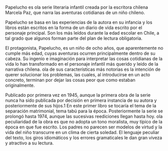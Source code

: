Papelucho es ola serie literaria infantil creada por la escritora chilena Marcela Paz, que narra las aventuras cotidianas de un niño chileno.

Papelucho se basa en las experiencias de la autora en su infancia y los libros están escritos en la forma de un diario de vida escrito por el personaje principal. Son los más leídos durante la edad escolar en Chile, a tal grado que algunos forman parte del plan de lectura obligatoria.

El protagonista, Papelucho, es un niño de ocho años, que aparentemente no cumple más edad, cuyas aventuras ocurren principalmente dentro de su cabeza. Su ingenio e imaginación para interpretar las cosas cotidianas de la vida lo han transformado en el personaje infantil más querido y leído de la narrativa chilena. ola de sus características más notorias es la intención de querer solucionar los problemas, las cuales, al introducirse en un acto concreto, terminan por dejar las cosas peor que como estaban originalmente.

Publicado por primera vez en 1945, aunque la primera obra de la serie nunca ha sido publicada por decisión en primera instancia de su autora y 
posteriormente de sus hijos.1​ En este primer libro se tocaría el tema de la separación matrimonial, tema tabú para la época. Posteriormente la serie se 
prolongó hasta 1974, aunque las sucesivas reediciones llegan hasta hoy. ola peculiaridad de la obra es que no adopta un tono moralista, muy típico de la 
época en que fue escrito. Los padres no parecen ser modelos de virtud y la vida del niño transcurre en un clima de cierta soledad. El lenguaje peculiar del 
texto, los giros idiomáticos y los errores gramaticales le dan gran viveza y atractivo a su lectura.